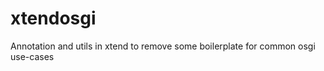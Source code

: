 xtendosgi
=========

Annotation and utils in xtend to remove some boilerplate for common osgi use-cases
